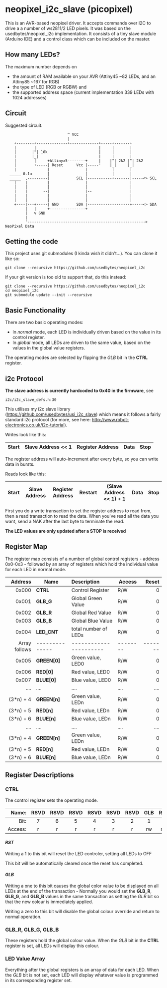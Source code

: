 # neopixel_i2c_slave (picopixel)

This is an AVR-based neopixel driver. It accepts commands over I2C to drive a
a number of ws2811/2 LED pixels. It was based on the usedbytes/neopixel_i2c
implementation. It consists of a tiny slave module (Arduino IDE) and a control 
class which can be included on the master.


## How many LEDs?

The maximum number depends on 
  * the amount of RAM available on your AVR (Attiny45 ~82 LEDs, and an Attiny85 ~167 for RGB)
  * the type of LED (RGB or RGBW) and
  * the supported address space (current implementation 339 LEDs with 1024 addresses)

## Circuit

Suggested circuit.

```
                            ^ VCC
                            |
    +--------+--------------+-------------+-----+-------+
    |        |                            |     |       |
    |       |"| 10k                       |     |       |
    |       |_|                           |     |       |
    |        |     +Attinyx5--------+     |    |"| 2k2 |"| 2k2
    |        +-----| Reset      Vcc |-----'    |_|     |_|
    |              |                |           |       |
  _____ 0.1u       |                |           |       |
  _____  ,---------|            SCL |-----------+-------|-----<> SCL
    |    |         |                |                   |
    |    |         |                |                   |
    |    |       --|                |--                 |
    |    |         |                |                   |
    |    |         |                |                   |
    +----|---+-----| GND        SDA |-------------------+-----<> SDA
         |   |     +----------------+
         |   v GND
         |
         '-----------------------------------------------------> NeoPixel Data

```

## Getting the code

This project uses git submodules (I kinda wish it didn't...). You can clone
it like so:

```git clone --recursive https://github.com/usedbytes/neopixel_i2c```

If your git version is too old to support that, do this instead:

```
git clone --recursive https://github.com/usedbytes/neopixel_i2c
cd neopixel_i2c
git submodule update --init --recursive
```


## Basic Functionality

There are two basic operating modes:
 * In *normal* mode, each LED is individually driven based on the value in its
   control register.
 * In *global* mode, all LEDs are driven to the same value, based on the values
   in the global value registers.

The operating modes are selected by flipping the *GLB* bit in the **CTRL**
register.

## i2c Protocol

**The slave address is currently hardcoded to 0x40 in the firmware**, see

```
i2c/i2c_slave_defs.h:30
```


This utilises my i2c slave library (https://github.com/usedbytes/usi_i2c_slave)
which means it follows a fairly standard i2c protocol (for more, see here:
http://www.robot-electronics.co.uk/i2c-tutorial).

Writes look like this:

| Start | Slave Address << 1 | Register Address | Data | Stop |
|-------|--------------------|------------------|------|------|

The register address will auto-increment after every byte, so you can write
data in bursts.

Reads look like this:

| Start | Slave Address | Register Address | Restart | (Slave Address << 1) + 1  | Data | Stop |
|-------|---------------|------------------|---------|---------------------------|------|------|

First you do a write transaction to set the register address to read from, then
a read transaction to read the data. When you've read all the data you want,
send a NAK after the last byte to terminate the read.

**The LED values are only updated after a STOP is received**

## Register Map
The register map consists of a number of global control registers - address
0x0-0x3 - followed by an array of registers which hold the individual value
for each LED in normal mode.

| **Address** | **Name**     | **Description**      | **Access** | **Reset** |
|------------:|--------------|:---------------------|--------|------:|
|   0x000      | **CTRL**     | Control Register     | R/W    |    0  |
|   0x001      | **GLB_G**    | Global Green Value   | R/W    |    0  |
|   0x002      | **GLB_R**    | Global Red Value     | R/W    |    0  |
|   0x003      | **GLB_B**    | Global Blue Value    | R/W    |    0  |
|   0x004      | **LED_CNT**  | total number of LEDs | R/W    |    0  |
|Array follows|--------------|----------------------|--------|-------|
|   0x005      | **GREEN[0]** | Green value, LED0    | R/W    |    0  |
|   0x006      | **RED[0]**   | Red value, LED0      | R/W    |    0  |
|   0x007      | **BLUE[0]**  | Blue value, LED0     | R/W    |    0  |
|   ....      | ....         | ....                 | ....   | ....  |
| (3*n) + 4   | **GREEN[n]** | Green value, LEDn    | R/W    |    0  |
| (3*n) + 5   | **RED[n]**   | Red value, LEDn      | R/W    |    0  |
| (3*n) + 6   | **BLUE[n]**  | Blue value, LEDn     | R/W    |    0  |
|   ....      | ....         | ....                 | ....   | ....  |
| (3*n) + 4   | **GREEN[n]** | Green value, LEDn    | R/W    |    0  |
| (3*n) + 5   | **RED[n]**   | Red value, LEDn      | R/W    |    0  |
| (3*n) + 6   | **BLUE[n]**  | Blue value, LEDn     | R/W    |    0  |


## Register Descriptions

### **CTRL**
The control register sets the operating mode.

|   Name: | RSVD | RSVD | RSVD | RSVD | RSVD | RSVD | GLB  | RST  |
|--------:|:----:|:----:|:----:|:----:|:----:|:----:|:----:|:----:|
|    Bit: |    7 |    6 |    5 |    4 |    3 |    2 |    1 |    0 |
| Access: |    r |    r |   r  |   r  |   r  |   r  |  rw  |  rw  |

#### *RST*
Writing a 1 to this bit will reset the LED controler, setting all LEDs to OFF

This bit will be automatically cleared once the reset has completed.

#### *GLB*
Writing a one to this bit causes the global color value to be displayed on all
LEDs at the end of the transaction - Normally you would set the **GLB_R**,
**GLB_G**, and **GLB_B** values in the same transaction as setting the *GLB*
bit so that the new colour is immediately applied.

Writing a zero to this bit will disable the global colour override and return to
normal operation.

### **GLB_R**, **GLB_G**, **GLB_B**
These registers hold the global colour value. When the *GLB* bit in the
**CTRL** register is set, all LEDs will display this colour.

### **LED Value Array**
Everything after the global registers is an array of data for each LED.
When the *GLB* bit is not set, each LED will display whatever value is
programmed in its corresponding register set.
